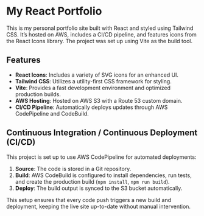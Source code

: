 # My React Portfolio

This is my personal portfolio site built with React and styled using Tailwind CSS. It’s hosted on AWS, includes a CI/CD pipeline, and features icons from the React Icons library. The project was set up using Vite as the build tool.

## Features
- **React Icons**: Includes a variety of SVG icons for an enhanced UI.
- **Tailwind CSS**: Utilizes a utility-first CSS framework for styling.
- **Vite**: Provides a fast development environment and optimized production builds.
- **AWS Hosting**: Hosted on AWS S3 with a Route 53 custom domain.
- **CI/CD Pipeline**: Automatically deploys updates through AWS CodePipeline and CodeBuild.

## Continuous Integration / Continuous Deployment (CI/CD)
This project is set up to use AWS CodePipeline for automated deployments:
1. **Source**: The code is stored in a Git repository.
2. **Build**: AWS CodeBuild is configured to install dependencies, run tests, and create the production build (`npm install`, `npm run build`).
3. **Deploy**: The build output is synced to the S3 bucket automatically.

This setup ensures that every code push triggers a new build and deployment, keeping the live site up-to-date without manual intervention.


